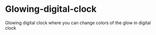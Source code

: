 # Glowing-digital-clock
Glowing digital clock where you can change colors of the glow in digital clock
